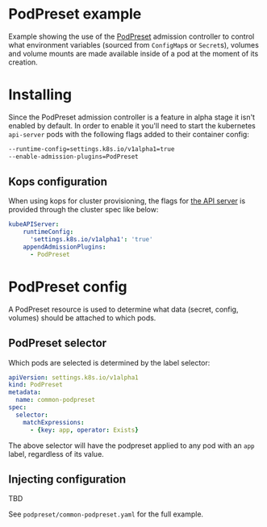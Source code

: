 # PodPreset example

Example showing the use of the
[PodPreset](https://kubernetes.io/docs/tasks/inject-data-application/podpreset/)
admission controller to control what environment variables (sourced from
`ConfigMap`s or `Secret`s), volumes and volume mounts are made available inside
of a pod at the moment of its creation.

# Installing

Since the PodPreset admission controller is a feature in alpha stage it isn't
enabled by default. In order to enable it you'll need to start the kubernetes
`api-server` pods with the following flags added to their container config:

```sh
--runtime-config=settings.k8s.io/v1alpha1=true
--enable-admission-plugins=PodPreset
```

## Kops configuration

When using kops for cluster provisioning, the flags for
[the API server](https://github.com/kubernetes/kops/blob/master/docs/cluster_spec.md#kubeapiserver)
is provided through the cluster spec like below:

```yaml
kubeAPIServer:
    runtimeConfig:
      'settings.k8s.io/v1alpha1': 'true'
    appendAdmissionPlugins:
      - PodPreset
```

# PodPreset config

A PodPreset resource is used to determine what data (secret, config, volumes)
should be attached to which pods.

## PodPreset selector

Which pods are selected is determined by the label selector:

```yaml
apiVersion: settings.k8s.io/v1alpha1
kind: PodPreset
metadata:
  name: common-podpreset
spec:
  selector:
    matchExpressions:
      - {key: app, operator: Exists}
```
The above selector will have the podpreset applied to any pod with an `app`
label, regardless of its value.

## Injecting configuration

TBD

See `podpreset/common-podpreset.yaml` for the full example.